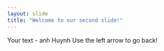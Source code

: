 ```yaml
---
layout: slide
title: "Welcome to our second slide!"
---
```

Your text - anh Huynh
Use the left arrow to go back!
